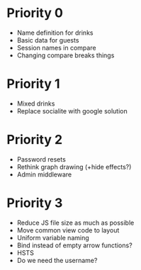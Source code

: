 # Priority 0

- Name definition for drinks
- Basic data for guests
- Session names in compare
- Changing compare breaks things

# Priority 1

- Mixed drinks
- Replace socialite with google solution

# Priority 2

- Password resets
- Rethink graph drawing (+hide effects?)
- Admin middleware

# Priority 3

- Reduce JS file size as much as possible
- Move common view code to layout
- Uniform variable naming
- Bind instead of empty arrow functions?
- HSTS
- Do we need the username?
